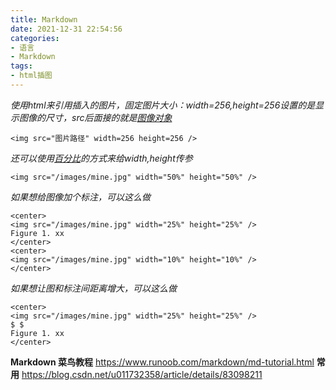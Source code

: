 ```yaml
---
title: Markdown
date: 2021-12-31 22:54:56
categories:
- 语言
- Markdown
tags:
- html插图
---
```

*使用html来引用插入的图片，固定图片大小：width=256,height=256设置的是显示图像的尺寸，src后面接的就是<u>图像对象</u>*

    <img src="图片路径" width=256 height=256 />
*还可以使用<u>百分比</u>的方式来给width,height传参*
<!--more-->
    <img src="/images/mine.jpg" width="50%" height="50%" />
*如果想给图像加个标注，可以这么做*

    <center>
    <img src="/images/mine.jpg" width="25%" height="25%" />
    Figure 1. xx
    </center>
    <center>
    <img src="/images/mine.jpg" width="10%" height="10%" />
    </center>
*如果想让图和标注间距离增大，可以这么做*

    <center>
    <img src="/images/mine.jpg" width="25%" height="25%" />
    $ $
    Figure 1. xx
    </center>
  **Markdown 菜鸟教程**
  https://www.runoob.com/markdown/md-tutorial.html
  **常用**
  https://blog.csdn.net/u011732358/article/details/83098211